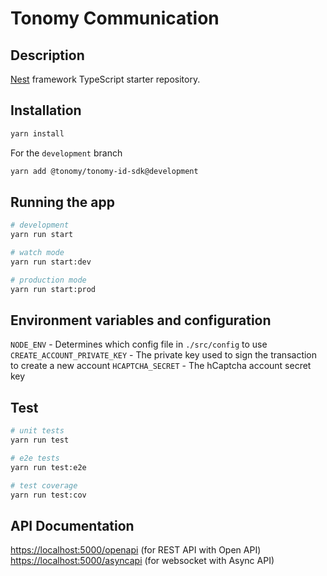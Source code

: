 # Tonomy Communication

## Description

[Nest](https://github.com/nestjs/nest) framework TypeScript starter repository.

## Installation

```bash
yarn install
```

For the `development` branch

```bash
yarn add @tonomy/tonomy-id-sdk@development
```

## Running the app

```bash
# development
yarn run start

# watch mode
yarn run start:dev

# production mode
yarn run start:prod
```

## Environment variables and configuration

`NODE_ENV` - Determines which config file in `./src/config` to use
`CREATE_ACCOUNT_PRIVATE_KEY` - The private key used to sign the transaction to create a new account
`HCAPTCHA_SECRET` - The hCaptcha account secret key

## Test

```bash
# unit tests
yarn run test

# e2e tests
yarn run test:e2e

# test coverage
yarn run test:cov
```

## API Documentation

<https://localhost:5000/openapi> (for REST API with Open API)
<https://localhost:5000/asyncapi> (for websocket with Async API)
